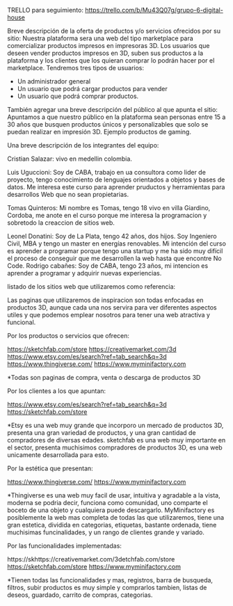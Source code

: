 TRELLO para seguimiento: https://trello.com/b/Mu43Q07g/grupo-6-digital-house

Breve descripción de la oferta de productos y/o servicios ofrecidos por su
sitio:
Nuestra plataforma sera una web del tipo marketplace para comercializar productos impresos en impresoras 3D. Los usuarios que deseen vender productos impresos en 3D, suben sus productos a la plataforma y los clientes que los quieran comprar lo podrán hacer por el marketplace. Tendremos tres tipos de usuarios:
- Un administrador general
- Un usuario que podrá cargar productos para vender
- Un usuario que podrá comprar productos. 

También agregar una breve descripción del público al que apunta el sitio:
Apuntamos a que nuestro público en la plataforma sean personas entre 15 a 30 años que busquen productos únicos y personalizables que solo se puedan realizar en impresión 3D. Ejemplo productos de gaming.

Una breve descripción de los integrantes del equipo:

Cristian Salazar: vivo en medellin colombia.

Luis Uguccioni: Soy de CABA, trabajo en ua consultora como lider de proyecto, tengo conocimiento de lenguajes orientados a objetos y bases de datos. Me interesa este curso para aprender pruductos y herramientas para desarrollos Web que no sean propietarias.

Tomas Quinteros: Mi nombre es Tomas, tengo 18 vivo en villa Giardino, Cordoba, me anote en el curso porque me interesa la programacion y sobretodo la creaccion de sitios web.

Leonel Donatini: Soy de La Plata, tengo 42 años, dos hijos. Soy Ingeniero Civil, MBA y tengo un master en energías renovables. Mi intención del curso es aprender a programar porque tengo una startup y me ha sido muy difícil el proceso de conseguir que me desarrollen la web hasta que encontre No Code. 
Rodrigo cabañes: Soy de CABA, tengo 23 años, mi intencion es aprender a programar y adquirir nuevas experiencias.

listado de los sitios web que utilizaremos como referencia:

Las paginas que utilizaremos de inspiracion son todas enfocadas en productos 3D, aunque cada una nos servira para ver diferentes aspectos utiles y que podemos emplear nosotros para tener una web atractiva y funcional.

Por los productos o servicios que ofrecen:

https://sketchfab.com/store
https://creativemarket.com/3d
https://www.etsy.com/es/search?ref=tab_search&q=3d
https://www.thingiverse.com/
https://www.myminifactory.com

*Todas son paginas de compra, venta o descarga de productos 3D

Por los clientes a los que apuntan:

https://www.etsy.com/es/search?ref=tab_search&q=3d
https://sketchfab.com/store

*Etsy es una web muy grande que incorporo un mercado de productos 3D, presenta una gran variedad de productos, y una gran cantidad de compradores de diversas edades.
sketchfab es una web muy importante en el sector, presenta muchisimos compradores de productos 3D, es una web unicamente desarrollada para esto.

Por la estética que presentan:

https://www.thingiverse.com/
https://www.myminifactory.com


*Thingiverse es una web muy facil de usar, intuitiva y agradable a la vista, moderna se podria decir, funciona como comunidad, uno comparte el boceto de una objeto y cualquiera puede descargarlo.
MyMinifactory es posiblemente la web mas completa de todas las que utilizaremos, tiene una gran estetica, dividida en categorias, etiquetas, bastante ordenada, tiene muchisimas funcinalidades, y un rango de clientes grande y variado.

Por las funcionalidades implementadas:

https://skhttps://creativemarket.com/3detchfab.com/store
https://sketchfab.com/store
https://www.myminifactory.com

*Tienen todas las funcionalidades y mas, registros, barra de busqueda, filtros, subir productos es muy simple y comprarlos tambien, listas de deseos, guardado, carrito de compras, categorias.
